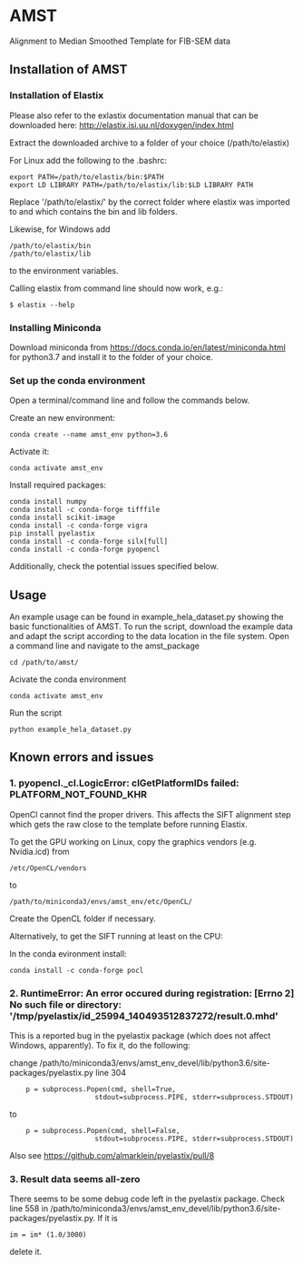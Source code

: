 # AMST
Alignment to Median Smoothed Template for FIB-SEM data

## Installation of AMST

### Installation of Elastix

Please also refer to the exlastix documentation manual that can be downloaded here: http://elastix.isi.uu.nl/doxygen/index.html

Extract the downloaded archive to a folder of your choice (/path/to/elastix)

For Linux add the following to the .bashrc:

    export PATH=/path/to/elastix/bin:$PATH
    export LD LIBRARY PATH=/path/to/elastix/lib:$LD LIBRARY PATH
    
Replace '/path/to/elastix/' by the correct folder where elastix was imported to and which contains the bin and lib folders.
    
Likewise, for Windows add

    /path/to/elastix/bin
    /path/to/elastix/lib
    
to the environment variables.

Calling elastix from command line should now work, e.g.:

    $ elastix --help
    
### Installing Miniconda

Download miniconda from https://docs.conda.io/en/latest/miniconda.html
for python3.7 and install it to the folder of your choice.

### Set up the conda environment

Open a terminal/command line and follow the commands below.

Create an new environment:

    conda create --name amst_env python=3.6

Activate it:

    conda activate amst_env
    
Install required packages:

    conda install numpy
    conda install -c conda-forge tifffile
    conda install scikit-image
    conda install -c conda-forge vigra
    pip install pyelastix
    conda install -c conda-forge silx[full]
    conda install -c conda-forge pyopencl

Additionally, check the potential issues specified below. 

## Usage

An example usage can be found in example_hela_dataset.py showing the basic functionalities of AMST.
To run the script, download the example data and adapt the script according to the data location in the file system.
Open a command line and navigate to the amst_package

    cd /path/to/amst/
    
Acivate the conda environment

    conda activate amst_env
    
Run the script

    python example_hela_dataset.py 

## Known errors and issues

### 1. pyopencl._cl.LogicError: clGetPlatformIDs failed: PLATFORM_NOT_FOUND_KHR

OpenCl cannot find the proper drivers. This affects the SIFT alignment step which gets the raw close to the template before running Elastix.

To get the GPU working on Linux, copy the graphics vendors (e.g. Nvidia.icd) from 
    
    /etc/OpenCL/vendors 
    
to 

    /path/to/miniconda3/envs/amst_env/etc/OpenCL/
    
Create the OpenCL folder if necessary. 

Alternatively, to get the SIFT running at least on the CPU:

In the conda evironment install:

    conda install -c conda-forge pocl
    
    
### 2. RuntimeError: An error occured during registration: [Errno 2] No such file or directory: '/tmp/pyelastix/id_25994_140493512837272/result.0.mhd'

This is a reported bug in the pyelastix package (which does not affect Windows, apparently). To fix it, do the following:

change /path/to/miniconda3/envs/amst_env_devel/lib/python3.6/site-packages/pyelastix.py line 304 

        p = subprocess.Popen(cmd, shell=True,
                         stdout=subprocess.PIPE, stderr=subprocess.STDOUT)
                         
to 

        p = subprocess.Popen(cmd, shell=False,
                         stdout=subprocess.PIPE, stderr=subprocess.STDOUT)

Also see https://github.com/almarklein/pyelastix/pull/8
    
### 3. Result data seems all-zero 

There seems to be some debug code left in the pyelastix package.
Check line 558 in /path/to/miniconda3/envs/amst_env_devel/lib/python3.6/site-packages/pyelastix.py. If it is 

    im = im* (1.0/3000)
    
delete it.
